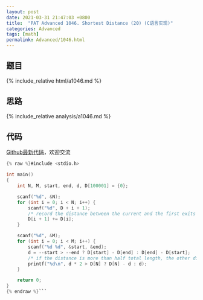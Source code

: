 ```yaml
---
layout: post
date: 2021-03-31 21:47:03 +0800
title:  "PAT Advanced 1046. Shortest Distance (20) (C语言实现)"
categories: Advanced
tags: [math]
permalink: Advanced/1046.html
---
```


## 题目

{% include_relative html/a1046.md %}

## 思路

{% include_relative analysis/a1046.md %}

## 代码

[Github最新代码](https://github.com/OliverLew/PAT/blob/master/PATAdvanced/1046.c)，欢迎交流

```c
{% raw %}#include <stdio.h>

int main()
{
	int N, M, start, end, d, D[100001] = {0};

	scanf("%d", &N);
	for (int i = 0; i < N; i++) {
		scanf("%d", D + i + 1);
		/* record the distance between the current and the first exits */
		D[i + 1] += D[i];
	}

	scanf("%d", &M);
	for (int i = 0; i < M; i++) {
		scanf("%d %d", &start, &end);
		d = --start > --end ? D[start] - D[end] : D[end] - D[start];
		/* if the distance is more than half total length, the other direction will be shorter */
		printf("%d\n", d * 2 > D[N] ? D[N] - d : d);
	}

	return 0;
}
{% endraw %}```